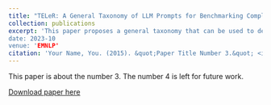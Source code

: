 ```yaml
---
title: "TELeR: A General Taxonomy of LLM Prompts for Benchmarking Complex Tasks"
collection: publications
excerpt: 'This paper proposes a general taxonomy that can be used to design prompts with specific properties to perform a wide range of complex tasks. This taxonomy will allow future benchmarking studies to report the specific categories of prompts used as part of the study, enabling meaningful comparisons across different studies
date: 2023-10
venue: 'EMNLP'
citation: 'Your Name, You. (2015). &quot;Paper Title Number 3.&quot; <i>Journal 1</i>. 1(3).'
---
```

This paper is about the number 3. The number 4 is left for future work.

[Download paper here](https://arxiv.org/abs/2305.11430)

